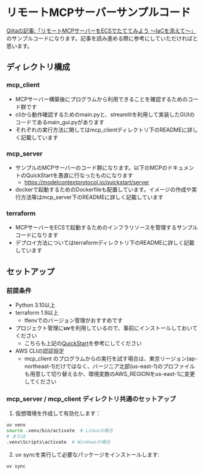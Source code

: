 # リモートMCPサーバーサンプルコード

[Qiitaの記事:「リモートMCPサーバーをECSでたててみよう 〜IaCを添えて〜」](https://qiita.com/yu-Matsu/items/f27ab9ecf3b9979fa5fb)のサンプルコードになります。記事を読み進める際に参考にしていただければと思います。

## ディレクトリ構成

### mcp_client
- MCPサーバー構築後にプログラムから利用できることを確認するためのコード群です
- cliから動作確認するためのmain.pyと、streamlitを利用して実装したGUIのコードであるmain_gui.pyがあります
- それぞれの実行方法に関してはmcp_clientディレクトリ下のREADMEに詳しく記載しています

### mcp_server
- サンプルのMCPサーバーのコード群になります。以下のMCPのドキュメントのQuickStartを愚直に行なったものになります
    - https://modelcontextprotocol.io/quickstart/server
- dockerで起動するためのDockerfileも配置しています。イメージの作成や実行方法等はmcp_server下のREADMEに詳しく記載しています

### terraform
- MCPサーバーをECSで起動するためのインフラリソースを管理するサンプルコードになります
- デプロイ方法についてはterraformディレクトリ下のREADMEに詳しく記載しています


## セットアップ

### 前提条件

- Python 3.10以上
- terraform 1.9以上
    - tfenvでのバージョン管理がおすすめです
- プロジェクト管理に**uv**を利用しているので、事前にインストールしておいてください
    - こちらも上記の[QuickStart](https://modelcontextprotocol.io/quickstart/server)を参考にしてください
- AWS CLIの認証設定
    - mcp_client のプログラムからの実行を試す場合は、東京リージョン(ap-northeast-1)だけではなく、バージニア北部(us-east-1)のプロファイルも用意して切り替えるか、環境変数のAWS_REGIONをus-east-1に変更してください

### mcp_server / mcp_client ディレクトリ共通のセットアップ

1. 仮想環境を作成して有効化します：

```bash
uv venv
source .venv/bin/activate  # Linuxの場合
# または
.venv\Scripts\activate  # Windowsの場合
```

2. uv syncを実行して必要なパッケージをインストールします:

```bash
uv sync
```
